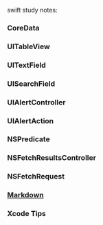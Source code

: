 swift study notes:

### CoreData
### UITableView
### UITextField
### UISearchField
### UIAlertController
### UIAlertAction
### NSPredicate
### NSFetchResultsController
### NSFetchRequest



### [Markdown](https://guides.github.com/features/mastering-markdown/)
### Xcode Tips
